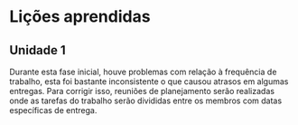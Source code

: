 # Lições aprendidas
## Unidade 1 

Durante esta fase inicial, houve problemas com relação à frequência de trabalho, esta foi bastante inconsistente o que causou atrasos em algumas entregas. 
Para corrigir isso, reuniões de planejamento serão realizadas onde as tarefas do trabalho serão divididas entre os membros com datas específicas de entrega.

